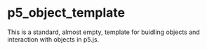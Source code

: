 # p5_object_template
This is a standard, almost empty, template for buidling objects and interaction with objects in p5.js. 

